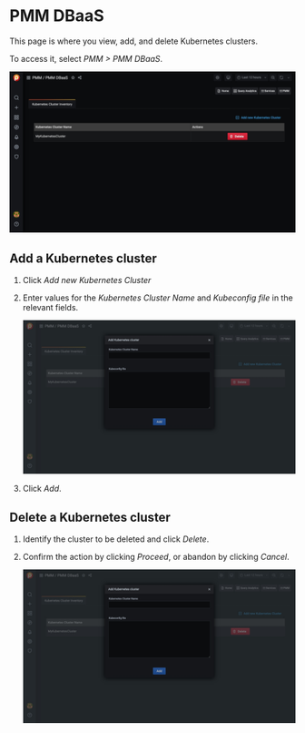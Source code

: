 # PMM DBaaS

This page is where you view, add, and delete Kubernetes clusters.

To access it, select *PMM > PMM DBaaS*.

![image](../../_images/PMM_DBaaS.jpg)

## Add a Kubernetes cluster

1. Click *Add new Kubernetes Cluster*

2. Enter values for the *Kubernetes Cluster Name* and *Kubeconfig file* in the relevant fields.

    ![image](../../_images/PMM_DBaaS_Add_Kubernetes_Cluster.jpg)

3. Click *Add*.

## Delete a Kubernetes cluster

1. Identify the cluster to be deleted and click *Delete*.

2. Confirm the action by clicking *Proceed*, or abandon by clicking *Cancel*.

    ![image](../../_images/PMM_DBaaS_Add_Kubernetes_Cluster.jpg)
